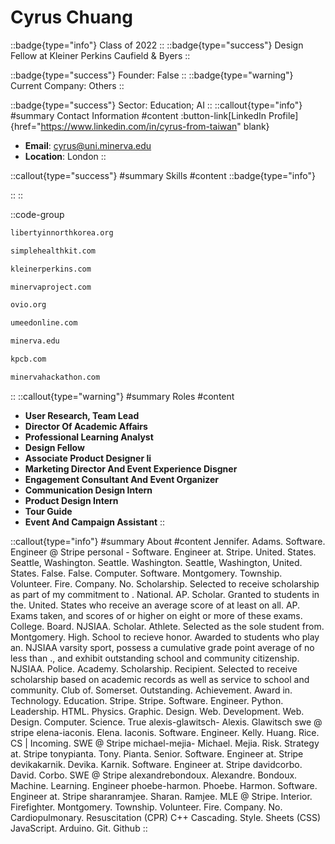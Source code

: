 # Cyrus Chuang
::badge{type="info"}
Class of 2022
::
::badge{type="success"}
Design Fellow at Kleiner Perkins Caufield & Byers
::

::badge{type="success"}
Founder: False
::
::badge{type="warning"}
Current Company: Others
::

::badge{type="success"}
Sector: Education; AI
::
::callout{type="info"}
#summary
Contact Information
#content
:button-link[LinkedIn Profile]{href="https://www.linkedin.com/in/cyrus-from-taiwan" blank}
- **Email**: cyrus@uni.minerva.edu
- **Location**: London
::

::callout{type="success"}
#summary
Skills
#content
::badge{type="info"}

::
::

::code-group
```bash [Liberty in North Korea]
libertyinnorthkorea.org
```
```bash [Simplehealthkit]
simplehealthkit.com
```
```bash [KPCB]
kleinerperkins.com
```
```bash [Minerva Project]
minervaproject.com
```
```bash [Ovio]
ovio.org
```
```bash [Umeedonline - NGO]
umeedonline.com
```
```bash [Minerva]
minerva.edu
```
```bash [Kleiner Perkins Caufield & Byers]
kpcb.com
```
```bash [Minerva Hackathon]
minervahackathon.com
```
::
::callout{type="warning"}
#summary
Roles
#content
- **User Research, Team Lead**
- **Director Of Academic Affairs**
- **Professional Learning Analyst**
- **Design Fellow**
- **Associate Product Designer Ii**
- **Marketing Director And Event Experience Disgner**
- **Engagement Consultant And Event Organizer**
- **Communication Design Intern**
- **Product Design Intern**
- **Tour Guide**
- **Event And Campaign Assistant**
::

::callout{type="info"}
#summary
About
#content
Jennifer. Adams. Software. Engineer @ Stripe personal - Software. Engineer at. Stripe. United. States. Seattle, Washington. Seattle. Washington. Seattle, Washington, United. States. False. False. Computer. Software. Montgomery. Township. Volunteer. Fire. Company. No. Scholarship. Selected to receive scholarship as part of my commitment to . National. AP. Scholar. Granted to students in the. United. States who receive an average score of at least on all. AP. Exams taken, and scores of or higher on eight or more of these exams. College. Board. NJSIAA. Scholar. Athlete. Selected as the sole student from. Montgomery. High. School to recieve honor. Awarded to students who play an. NJSIAA varsity sport, possess a cumulative grade point average of no less than ., and exhibit outstanding school and community citizenship. NJSIAA. Police. Academy. Scholarship. Recipient. Selected to receive scholarship based on academic records as well as service to school and community. Club of. Somerset. Outstanding. Achievement. Award in. Technology. Education. Stripe. Stripe. Software. Engineer. Python. Leadership. HTML. Physics. Graphic. Design. Web. Development. Web. Design. Computer. Science. True alexis-glawitsch- Alexis. Glawitsch swe @ stripe elena-iaconis. Elena. Iaconis. Software. Engineer. Kelly. Huang. Rice. CS | Incoming. SWE @ Stripe michael-mejia- Michael. Mejia. Risk. Strategy at. Stripe tonypianta. Tony. Pianta. Senior. Software. Engineer at. Stripe devikakarnik. Devika. Karnik. Software. Engineer at. Stripe davidcorbo. David. Corbo. SWE @ Stripe alexandrebondoux. Alexandre. Bondoux. Machine. Learning. Engineer phoebe-harmon. Phoebe. Harmon. Software. Engineer at. Stripe sharanramjee. Sharan. Ramjee. MLE @ Stripe. Interior. Firefighter. Montgomery. Township. Volunteer. Fire. Company. No. Cardiopulmonary. Resuscitation (CPR) C++ Cascading. Style. Sheets (CSS) JavaScript. Arduino. Git. Github
::
